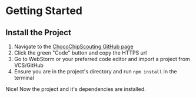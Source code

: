 # Getting Started

## Install the Project

1. Navigate to the [ChocoChipScouting GitHub page](https://github.com/DurhamAcademy/ChocoChipScouting)
2. Click the green "Code" button and copy the HTTPS url
3. Go to WebStorm or your preferred code editor and import a project from VCS/GitHub
4. Ensure you are in the project's directory and run `npm install` in the terminal

Nice! Now the project and it's dependencies are installed.
